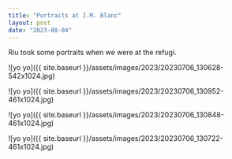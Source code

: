 ```yaml
---
title: "Portraits at J.M. Blanc"
layout: post
date: "2023-08-04"
---
```


Riu took some portraits when we were at the refugi.

![yo yo]({{ site.baseurl }}/assets/images/2023/20230706_130628-542x1024.jpg)

![yo yo]({{ site.baseurl }}/assets/images/2023/20230706_130952-461x1024.jpg)

![yo yo]({{ site.baseurl }}/assets/images/2023/20230706_130848-461x1024.jpg)

![yo yo]({{ site.baseurl }}/assets/images/2023/20230706_130722-461x1024.jpg)
